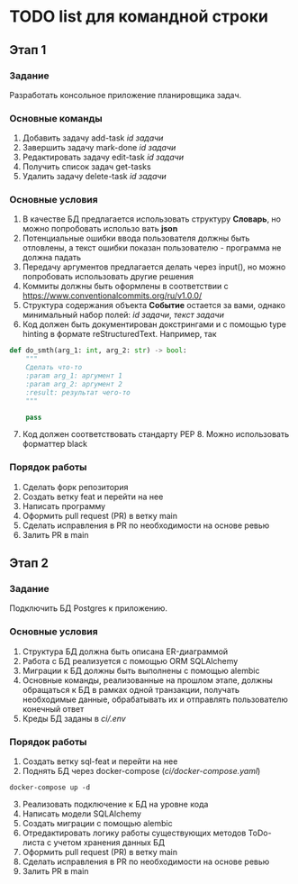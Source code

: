 # TODO list для командной строки

## Этап 1

### Задание
Разработать консольное приложение планировщика задач.

### Основные команды
1) Добавить задачу add-task *id задачи*
2) Завершить задачу mark-done *id задачи*
3) Редактировать задачу edit-task *id задачи*
4) Получить список задач get-tasks
5) Удалить задачу delete-task *id задачи*

### Основные условия
1) В качестве БД предлагается использовать структуру **Словарь**, но можно попробовать использо вать **json**
2) Потенциальные ошибки ввода пользователя должны быть отловлены, а текст ошибки показан пользователю - программа не должна падать
3) Передачу аргументов предлагается делать через input(), но можно попробовать использовать другие решения
4) Коммиты должны быть оформлены в соответствии с https://www.conventionalcommits.org/ru/v1.0.0/
5) Структура содержания объекта **Событие** остается за вами, однако минимальный набор полей: *id задачи*, *текст задачи*
6) Код должен быть документирован докстрингами и с помощью type hinting в формате reStructuredText. Например, так
```python
def do_smth(arg_1: int, arg_2: str) -> bool:
    """
    Сделать что-то
    :param arg_1: аргумент 1
    :param arg_2: аргумент 2
    :result: результат чего-то
    """

    pass
```
7) Код должен соответствовать стандарту PEP 8. Можно использовать форматтер black

### Порядок работы
1) Сделать форк репозитория
2) Создать ветку feat и перейти на нее
3) Написать программу
4) Оформить pull request (PR) в ветку main
5) Сделать исправления в PR по необходимости на основе ревью
6) Залить PR в main

## Этап 2

### Задание
Подключить БД Postgres к приложению.

### Основные условия
1) Структура БД должна быть описана ER-диаграммой
2) Работа с БД реализуется с помощью ORM SQLAlchemy
3) Миграции к БД должны быть выполнены с помощью alembic
4) Основные команды, реализованные на прошлом этапе, должны обращаться к БД в рамках одной транзакции, получать необходимые данные, обрабатывать их и отправлять пользователю конечный ответ
5) Креды БД заданы в *ci/.env*

### Порядок работы
1) Создать ветку sql-feat и перейти на нее
2) Поднять БД через docker-compose (*ci/docker-compose.yaml*)

```
docker-compose up -d
```

3) Реализовать подключение к БД на уровне кода
4) Написать модели SQLAlchemy
5) Создать миграции с помощью alembic
6) Отредактировать логику работы существующих методов ToDo-листа с учетом хранения данных БД
7) Оформить pull request (PR) в ветку main
8) Сделать исправления в PR по необходимости на основе ревью
9) Залить PR в main
